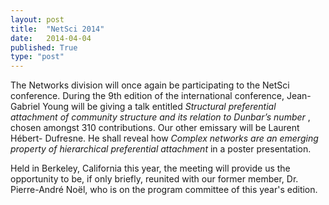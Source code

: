 ```yaml
---
layout: post
title:  "NetSci 2014"
date:   2014-04-04
published: True
type: "post"
---
```


The Networks division will once again be participating to the NetSci conference. During the 9th edition of the international conference, Jean-
Gabriel Young will be giving a talk entitled _Structural preferential attachment of community structure and its relation to Dunbar’s number_ ,
chosen amongst 310 contributions. Our other emissary will be Laurent Hébert-
Dufresne. He shall reveal how _Complex networks are an emerging property of hierarchical preferential attachment_ in a poster presentation.


 Held in Berkeley, California this year, the meeting will provide us the opportunity to be, if only briefly, reunited with our former member, Dr.
Pierre-André Noël, who is on the program committee of this year's edition.


